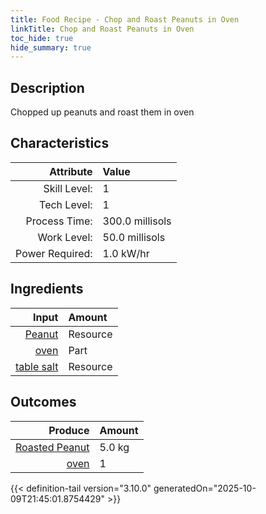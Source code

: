```yaml
---
title: Food Recipe - Chop and Roast Peanuts in Oven
linkTitle: Chop and Roast Peanuts in Oven
toc_hide: true
hide_summary: true
---
```

<!-- This is generated by the MarsSim HelpGenertor, do not edit. -->

## Description
Chopped up peanuts and roast them in oven 

## Characteristics

| Attribute      | Value |
|--------:|:------|
|Skill Level:|1|
|Tech Level:|1|
|Process Time:|300.0 millisols|
|Work Level:|50.0 millisols|
|Power Required:|1.0 kW/hr|

## Ingredients

| Input      | Amount |
|--------:|:------|
|[Peanut](/docs/definitions/resource/peanut)|Resource|5.0 kg|
|[oven](/docs/definitions/part/oven)|Part|1|
|[table salt](/docs/definitions/resource/table-salt)|Resource|0.5 kg|

## Outcomes


| Produce      | Amount |
|--------:|:------|
|[Roasted Peanut](/docs/definitions/resource/roasted-peanut)|5.0 kg|
|[oven](/docs/definitions/part/oven)|1|



{{< definition-tail version="3.10.0" generatedOn="2025-10-09T21:45:01.8754429" >}}



